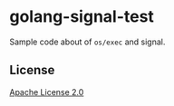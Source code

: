 # golang-signal-test

Sample code about of `os/exec` and signal.

## License

[Apache License 2.0](LICENSE)
